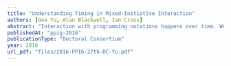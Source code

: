 ```yaml
---
title: "Understanding Timing in Mixed-Initiative Interaction"
authors: [Guo Yu, Alan Blackwell, Ian Cross]
abstract: "Interaction with programming notations happens over time. We are exploring how the rhythm of interaction changes the user’s perception of control."
publishedAt: "ppig-2016"
publicationType: "Doctoral Consortium"
year: 2016
url_pdf: "files/2016-PPIG-27th-DC-Yu.pdf"
---
```

